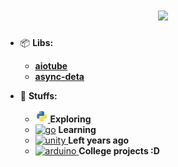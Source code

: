 <h1 align="center">
  <a href="https://jnsougata.github.io/">
    <img src="https://readme-typing-svg.herokuapp.com/?lines=Hello+👋;&center=true&size=20">
  </a>
</h1>

- 📦 **Libs:** 
    
    - [**aiotube**](https://github.com/jnsougata/aiotube)   
    - [**async-deta**](https://github.com/jnsougata/async-deta)
  
- 📂 **Stuffs:**
    - <a href="https://www.python.org" target="_blank"> <img src="https://raw.githubusercontent.com/devicons/devicon/master/icons/python/python-original.svg" alt="python" width="20" height="20"/> </a> **Exploring** 
    - <a href="https://go.dev/" target="_blank"> <img src="https://go.dev/images/go-logo-white.svg" alt="go" width="30" height="20"/></a> **Learning** 
    - <a href="https://unity.com/" target="_blank"> <img src="https://www.vectorlogo.zone/logos/unity3d/unity3d-icon.svg" alt="unity" width="20" height="20"/> </a> **Left years ago** 
    - <a href="https://www.arduino.cc/" target="_blank"> <img src="https://cdn.worldvectorlogo.com/logos/arduino-1.svg" alt="arduino" width="20" height="20"/> </a> **College projects :D** 
